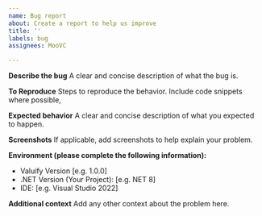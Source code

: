 ```yaml
---
name: Bug report
about: Create a report to help us improve
title: ''
labels: bug
assignees: MooVC

---
```


**Describe the bug**
A clear and concise description of what the bug is.

**To Reproduce**
Steps to reproduce the behavior. Include code snippets where possible,

**Expected behavior**
A clear and concise description of what you expected to happen.

**Screenshots**
If applicable, add screenshots to help explain your problem.

**Environment (please complete the following information):**
- Valuify Version [e.g. 1.0.0]
- .NET Version (Your Project): [e.g. NET 8]
 - IDE: [e.g. Visual Studio 2022]

**Additional context**
Add any other context about the problem here.
